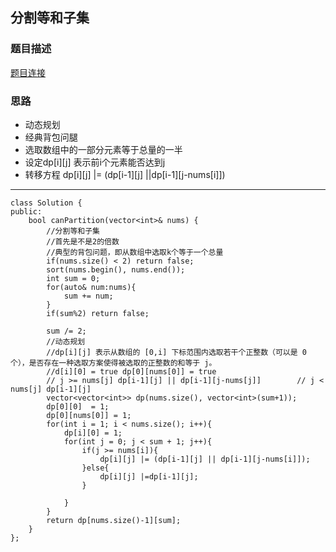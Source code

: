 ## 分割等和子集

### 题目描述

[题目连接](https://leetcode.cn/problems/partition-equal-subset-sum/description/)

### 思路

  - 动态规划
  - 经典背包问腿
  - 选取数组中的一部分元素等于总量的一半
  - 设定dp[i][j] 表示前i个元素能否达到j
  - 转移方程 dp[i][j] |= (dp[i-1][j] ||dp[i-1][j-nums[i]])
---

```
class Solution {
public:
    bool canPartition(vector<int>& nums) {
        //分割等和子集
        //首先是不是2的倍数
        //典型的背包问题，即从数组中选取k个等于一个总量
        if(nums.size() < 2) return false;
        sort(nums.begin(), nums.end());
        int sum = 0;
        for(auto& num:nums){
            sum += num;
        }
        if(sum%2) return false;

        sum /= 2; 
        //动态规划
        //dp[i][j] 表示从数组的 [0,i] 下标范围内选取若干个正整数（可以是 0 个），是否存在一种选取方案使得被选取的正整数的和等于 j。
        //d[i][0] = true dp[0][nums[0]] = true
        // j >= nums[j] dp[i-1][j] || dp[i-1][j-nums[j]]        // j < nums[j] dp[i-1][j]
        vector<vector<int>> dp(nums.size(), vector<int>(sum+1));
        dp[0][0]  = 1;
        dp[0][nums[0]] = 1;
        for(int i = 1; i < nums.size(); i++){
            dp[i][0] = 1;
            for(int j = 0; j < sum + 1; j++){
                if(j >= nums[i]){
                    dp[i][j] |= (dp[i-1][j] || dp[i-1][j-nums[i]]);
                }else{
                    dp[i][j] |=dp[i-1][j];
                }
               
            }
        }
        return dp[nums.size()-1][sum];
    }
};

```
